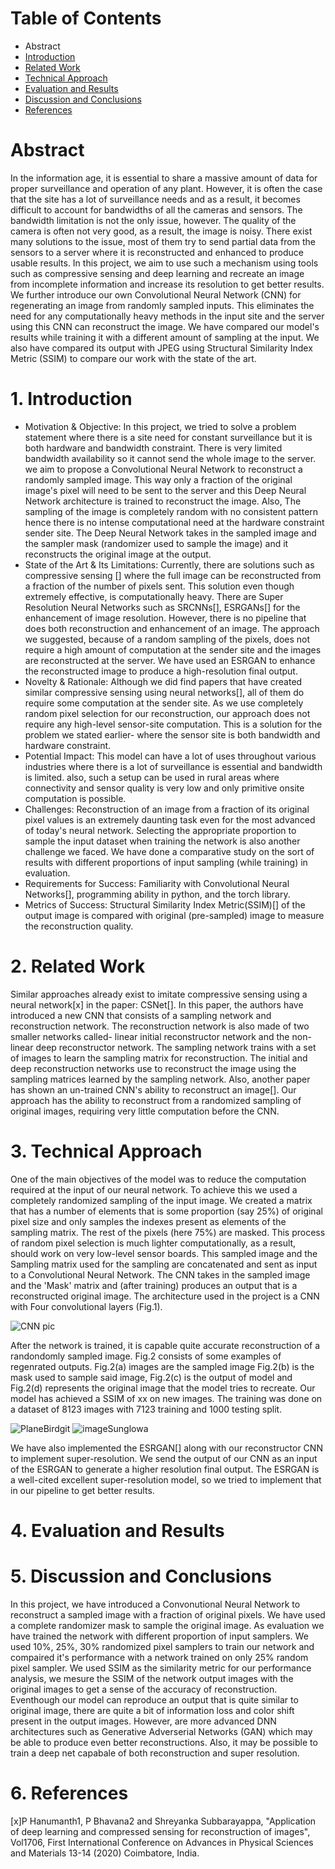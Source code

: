 # Table of Contents
* Abstract
* [Introduction](#1-introduction)
* [Related Work](#2-related-work)
* [Technical Approach](#3-technical-approach)
* [Evaluation and Results](#4-evaluation-and-results)
* [Discussion and Conclusions](#5-discussion-and-conclusions)
* [References](#6-references)

# Abstract

In the information age, it is essential to share a massive amount of data for proper surveillance and operation of any plant. However, it is often the case that the site has a lot of surveillance needs and as a result, it becomes difficult to account for bandwidths of all the cameras and sensors. The bandwidth limitation is not the only issue, however. The quality of the camera is often not very good, as a result, the image is noisy. There exist many solutions to the issue, most of them try to send partial data from the sensors to a server where it is reconstructed and enhanced to produce usable results. In this project, we aim to use such a mechanism using tools such as compressive sensing and deep learning and recreate an image from incomplete information and increase its resolution to get better results. We further introduce our own Convolutional Neural Network (CNN) for regenerating an image from randomly sampled inputs. This eliminates the need for any computationally heavy methods in the input site and the server using this CNN can reconstruct the image. We have compared our model's results while training it with a different amount of sampling at the input. We also have compared its output with JPEG using Structural Similarity Index Metric (SSIM) to compare our work with the state of the art.

# 1. Introduction

* Motivation & Objective: In this project, we tried to solve a problem statement where there is a site need for constant surveillance but it is both hardware and bandwidth constraint. There is very limited bandwidth availability so it cannot send the whole image to the server. we aim to propose a Convolutional Neural Network to reconstruct a randomly sampled image. This way only a fraction of the original image's pixel will need to be sent to the server and this Deep Neural Network architecture is trained to reconstruct the image. Also, The sampling of the image is completely random with no consistent pattern hence there is no intense computational need at the hardware constraint sender site. The Deep Neural Network takes in the sampled image and the sampler mask (randomizer used to sample the image) and it reconstructs the original image at the output.
* State of the Art & Its Limitations: Currently, there are solutions such as compressive sensing [] where the full image can be reconstructed from a fraction of the number of pixels sent. This solution even though extremely effective, is computationally heavy. There are Super Resolution Neural Networks such as SRCNNs[], ESRGANs[] for the enhancement of image resolution. However, there is no pipeline that does both reconstruction and enhancement of an image. The approach we suggested, because of a random sampling of the pixels, does not require a high amount of computation at the sender site and the images are reconstructed at the server. We have used an ESRGAN to enhance the reconstructed image to produce a high-resolution final output.
* Novelty & Rationale: Although we did find papers that have created similar compressive sensing using neural networks[], all of them do require some computation at the sender site. As we use completely random pixel selection for our reconstruction, our approach does not require any high-level sensor-site computation. This is a solution for the problem we stated earlier- where the sensor site is both bandwidth and hardware constraint.
* Potential Impact: This model can have a lot of uses throughout various industries where there is a lot of surveillance is essential and bandwidth is limited. also, such a setup can be used in rural areas where connectivity and sensor quality is very low and only primitive onsite computation is possible.
* Challenges: Reconstruction of an image from a fraction of its original pixel values is an extremely daunting task even for the most advanced of today's neural network. Selecting the appropriate proportion to sample the input dataset when training the network is also another challenge we faced. We have done a comparative study on the sort of results with different proportions of input sampling (while training) in evaluation.
* Requirements for Success: Familiarity with Convolutional Neural Networks[], programming ability in python, and the torch library.
* Metrics of Success: Structural Similarity Index Metric(SSIM)[] of the output image is compared with original (pre-sampled) image to measure the reconstruction quality.

# 2. Related Work

Similar approaches already exist to imitate compressive sensing using a neural network[x] in the paper: CSNet[]. In this paper, the authors have introduced a new CNN that consists of a sampling network and reconstruction network. The reconstruction network is also made of two smaller networks called- linear initial reconstructor network and the non-linear deep reconstructor network. The sampling network trains with a set of images to learn the sampling matrix for reconstruction. The initial and deep reconstruction networks use to reconstruct the image using the sampling matrices learned by the sampling network. Also, another paper has shown an un-trained CNN's ability to reconstruct an image[]. Our approach has the ability to reconstruct from a randomized sampling of original images, requiring very little computation before the CNN.


# 3. Technical Approach

One of the main objectives of the model was to reduce the computation required at the input of our neural network. To achieve this we used a completely randomized sampling of the input image. We created a matrix that has a number of elements that is some proportion (say 25%) of original pixel size and only samples the indexes present as elements of the sampling matrix. The rest of the pixels (here 75%) are masked. This process of random pixel selection is much lighter computationally, as a result, should work on very low-level sensor boards. This sampled image and the Sampling matrix used for the sampling are concatenated and sent as input to a Convolutional Neural Network. The CNN takes in the sampled image and the 'Mask' matrix and (after training) produces an output that is a reconstructed original image.  The architecture used in the project is a CNN with Four convolutional layers (Fig.1).

![CNN pic](https://user-images.githubusercontent.com/93070088/145699188-036723d6-632e-46e1-97f3-6a8af608c7ce.jpg)

After the network is trained, it is capable quite accurate reconstruction of a randondomly sampled image. Fig.2 consists of some examples of regenrated outputs. Fig.2(a) images are the sampled image Fig.2(b) is the mask used to sample said image, Fig.2(c) is the output of model and Fig.2(d) represents the original image that the model tries to recreate. Our model has achieved a SSIM of xx on new images. The training was done on a dataset of 8123 images with 7123 training and 1000 testing split.

![PlaneBirdgit](https://user-images.githubusercontent.com/93070088/145700969-04e0fbf7-5bdd-4442-a19f-fb2159c1f3b4.jpg)
![imageSunglowa](https://user-images.githubusercontent.com/93070088/145701007-ca472cbe-548b-4bb2-a3ae-85e35e992f0a.png)

We have also implemented the ESRGAN[] along with our reconstructor CNN to implement super-resolution. We send the output of our CNN as an input of the ESRGAN to generate a higher resolution final output. The ESRGAN is a well-cited excellent super-resolution model, so we tried to implement that in our pipeline to get better results.

# 4. Evaluation and Results




# 5. Discussion and Conclusions

In this project, we have introduced a Convonutional Neural Network to reconstruct a sampled image with a fraction of original pixels. We have used a complete randomizer mask to sample the original image. As evaluation we have trained the network with different proportion of input samplers. We used 10%, 25%, 30% randomized pixel samplers to train our network and compaired it's performance with a network trained on only 25% random pixel sampler. We used SSIM as the similarity metric for our performance analysis, we mesure the SSIM of the network output images with the original images to get a sense of the accuracy of reconstruction. Eventhough our model can reproduce an output that is quite similar to original image, there are quite a bit of information loss and color shift present in the output images. However, are more advanced DNN architectures such as Generative Adverserial Networks (GAN) which may be able to produce even better reconstructions. Also, it may be possible to train a deep net capabale of both reconstruction and super resolution.

# 6. References

[x]P Hanumanth1, P Bhavana2 and Shreyanka Subbarayappa, "Application of deep learning and compressed sensing for reconstruction of images", Vol1706, First International Conference on Advances in Physical Sciences and Materials 13-14 (2020) Coimbatore, India.
